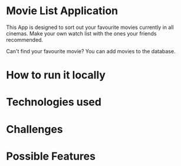# Movie List Application
This App is designed to sort out your favourite
movies currently in all cinemas. Make your own
watch list with the ones your friends recommended.

Can't find your favourite movie? You can add movies
to the database.

# How to run it locally
# Technologies used
# Challenges
# Possible Features